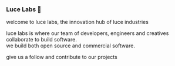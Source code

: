 ### Luce Labs 🧪
welcome to luce labs, the innovation hub of luce industries

luce labs is where our team of developers, engineers and creatives collaborate to build software.<br/>
we build both open source and commercial software.

give us a follow and contribute to our projects
